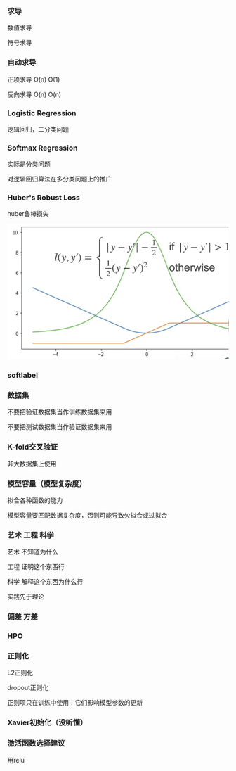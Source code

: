 ### 求导

数值求导

符号求导

### 自动求导

正项求导 O(n) O(1)

反向求导 O(n) O(n)

### Logistic Regression

逻辑回归，二分类问题

### Softmax Regression

实际是分类问题

对逻辑回归算法在多分类问题上的推广

### Huber's Robust Loss

huber鲁棒损失

![001](img/001.png)

### softlabel



### 数据集

不要把验证数据集当作训练数据集来用

不要把测试数据集当作验证数据集来用

### K-fold交叉验证

非大数据集上使用

### 模型容量（模型复杂度）

拟合各种函数的能力

模型容量要匹配数据复杂度，否则可能导致欠拟合或过拟合

### 艺术 工程 科学

艺术 不知道为什么

工程 证明这个东西行

科学 解释这个东西为什么行

实践先于理论

### 偏差 方差

### HPO

### 正则化

L2正则化

dropout正则化

正则项只在训练中使用：它们影响模型参数的更新

### Xavier初始化（没听懂）

### 激活函数选择建议

用relu